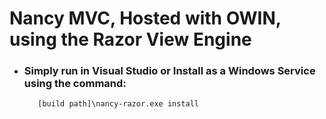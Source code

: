 Nancy MVC, Hosted with OWIN, using the Razor View Engine
========================================================

* ### Simply run in <b>Visual Studio</b> or Install as a <b>Windows Service</b> using the command:
         [build path]\nancy-razor.exe install